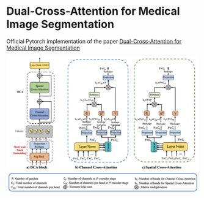# Dual-Cross-Attention for Medical Image Segmentation

Official Pytorch implementation of the paper [Dual-Cross-Attention for Medical Image Segmentation](https://www.google.com)


![Screenshot](docs/dca.png)
